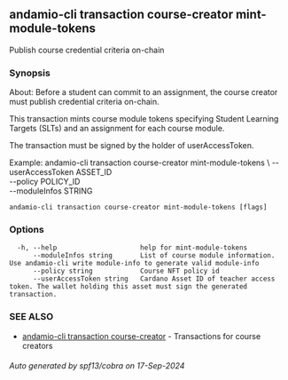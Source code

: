 ## andamio-cli transaction course-creator mint-module-tokens

Publish course credential criteria on-chain

### Synopsis


About:
Before a student can commit to an assignment, the course creator must publish credential criteria on-chain.

This transaction mints course module tokens specifying Student Learning Targets (SLTs) and an assignment for each course module.

The transaction must be signed by the holder of userAccessToken.

Example:
  andamio-cli transaction course-creator mint-module-tokens \ 
    --userAccessToken ASSET_ID \
    --policy POLICY_ID \
    --moduleInfos STRING 

  

```
andamio-cli transaction course-creator mint-module-tokens [flags]
```

### Options

```
  -h, --help                     help for mint-module-tokens
      --moduleInfos string       List of course module information. Use andamio-cli write module-info to generate valid module-info
      --policy string            Course NFT policy id
      --userAccessToken string   Cardano Asset ID of teacher access token. The wallet holding this asset must sign the generated transaction.
```

### SEE ALSO

* [andamio-cli transaction course-creator](andamio-cli_transaction_course-creator.md.md)	 - Transactions for course creators

###### Auto generated by spf13/cobra on 17-Sep-2024
